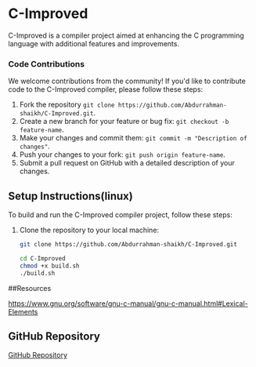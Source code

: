 # C-Improved

C-Improved is a compiler project aimed at enhancing the C programming language with additional features and improvements.

### Code Contributions

We welcome contributions from the community! If you'd like to contribute code to the C-Improved compiler, please follow these steps:

1. Fork the repository `git clone https://github.com/Abdurrahman-shaikh/C-Improved.git`.
2. Create a new branch for your feature or bug fix: `git checkout -b feature-name`.
3. Make your changes and commit them: `git commit -m "Description of changes"`.
4. Push your changes to your fork: `git push origin feature-name`.
5. Submit a pull request on GitHub with a detailed description of your changes.

## Setup Instructions(linux)

To build and run the C-Improved compiler project, follow these steps:

1. Clone the repository to your local machine:
   ```bash
   git clone https://github.com/Abdurrahman-shaikh/C-Improved.git

   cd C-Improved
   chmod +x build.sh
   ./build.sh


##Resources 

https://www.gnu.org/software/gnu-c-manual/gnu-c-manual.html#Lexical-Elements

## GitHub Repository

[GitHub Repository](https://github.com/Abdurrahman-shaikh/C-Improved.git)
